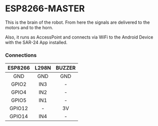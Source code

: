 # ESP8266-MASTER

This is the brain of the robot.
From here the signals are delivered to the motors and to the horn.

Also, it runs as AccessPoint and connects via WiFi to the Android Device with the SAR-24 App installed.

### Connections

| ESP8266 | L298N | BUZZER |
|:-------:|:-----:|:------:|
|   GND   |  GND  |   GND  |
|  GPIO2  |  IN3  |    -   |
|  GPIO4  |  IN2  |    -   |
|  GPIO5  |  IN1  |    -   |
|  GPIO12 |   -   |   3V   |
|  GPIO14 |  IN4  |    -   |
